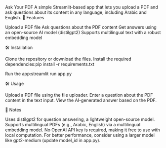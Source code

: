 Ask Your PDF
A simple Streamlit-based app that lets you upload a PDF and ask questions about its content in any language, including Arabic and English.
🌟 Features

Upload a PDF file
Ask questions about the PDF content
Get answers using an open-source AI model (distilgpt2)
Supports multilingual text with a robust embedding model

🛠️ Installation

Clone the repository or download the files.
Install the required dependencies:pip install -r requirements.txt


Run the app:streamlit run app.py



🛠️ Usage

Upload a PDF file using the file uploader.
Enter a question about the PDF content in the text input.
View the AI-generated answer based on the PDF.

📝 Notes

Uses distilgpt2 for question answering, a lightweight open-source model.
Supports multilingual PDFs (e.g., Arabic, English) via a multilingual embedding model.
No OpenAI API key is required, making it free to use with local computation.
For better performance, consider using a larger model like gpt2-medium (update model_id in app.py).
